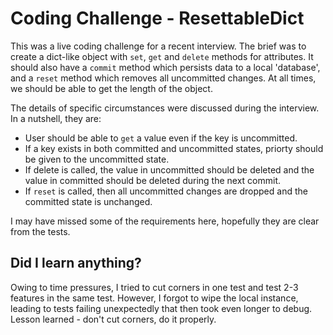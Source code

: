 # Coding Challenge - ResettableDict

This was a live coding challenge for a recent interview. The brief was to create a dict-like object with `set`, `get` and `delete` methods for attributes. It should also have a `commit` method which persists data to a local 'database', and a `reset` method which removes all uncommitted changes. At all times, we should be able to get the length of the object.

The details of specific circumstances were discussed during the interview. In a nutshell, they are:
* User should be able to `get` a value even if the key is uncommitted.
* If a key exists in both committed and uncommitted states, priorty should be given to the uncommitted state.
* If delete is called, the value in uncommitted should be deleted and the value in committed should be deleted during the next commit.
* If `reset` is called, then all uncommitted changes are dropped and the committed state is unchanged.

I may have missed some of the requirements here, hopefully they are clear from the tests.

## Did I learn anything?

Owing to time pressures, I tried to cut corners in one test and test 2-3 features in the same test. However, I forgot to wipe the local instance, leading to tests failing unexpectedly that then took even longer to debug. Lesson learned - don't cut corners, do it properly.

